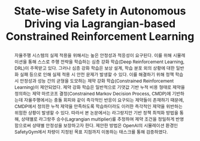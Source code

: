 ---
type: "Conference Paper"
layout: publication
group: publications
title: "State-wise Safety in Autonomous Driving via Lagrangian-based Constrained Reinforcement Learning"
krtitle: "라그랑지안 기반 제약 강화 학습을 통한 자율주행 시스템의 상태별 안정성 보장"
authors: "**Minseok Seo**, **Kyunghwan Choi**&#42;"
domestic_or_international: "Domestic"
pubs: # Publication information

  - name: 한국자동차공학회 춘계학술대회 (KSAE) 
    doi: 
    year: "2025"
    pdf: 
    state: "published"
pub_date: "2025-03-31" # abstract; emphasize the important part using **bold** or *italic* of markdown syntax
image: "/static/pub/2025-Statewise-RL.png"
abstract: "
  자율주행 시스템의 실제 적용을 위해서는 높은 안정성과 적응성이 요구된다. 이를 위해 시뮬레이션을 통해 스스로 주행 전략을 학습하는 심층 강화 학습(Deep Reinforcement Learning, DRL)이 주목받고 있다. 그러나 심층 강화 학습은 보상 설계, 학습 분포 외의 상황에 대한 일반화 실패 등으로 인해 실제 적용 시 안전 문제가 발생할 수 있다. 이를 해결하기 위해 정책 학습 시 안정성과 성능 간의 균형을 도모하는 제약 강화 학습(Constrained Reinforcement Learning)이 제안되었다. 
  제약 강화 학습은 일반적으로 기댓값 기반 누적 비용 형태로 제약을 정의하는 제약 마르코프 결정(Constrained Markov Decision Process, CMDP)에 기반하는데 자율주행에서는 충돌 회피와 같이 즉각적인 반응이 요구되는 제약들이 존재하기 때문에, CMDP에서 정의한 누적 제약을 만족하도록 학습하더라도 이러한 즉각적인 제약을 위반하는 위험한 상황이 발생할 수 있다. 따라서 본 논문에서는 라그랑지안 기반 정책 최적화 방법을 통해, 상태별로 라그랑주 승수(Lagrangian multiplier)를 추정하여 제약 조건을 정밀하게 반영함으로써 상태별 안정성을 보장하고자 한다. 
  제안한 방법은 OpenAI의 시뮬레이션 환경인 SafetyGym에서 차량이 지정된 목표 지점까지 이동하는 태스크를 통해 검증하였다.
"
# links: # additional links;
#   - name: 
#     url: 
---
